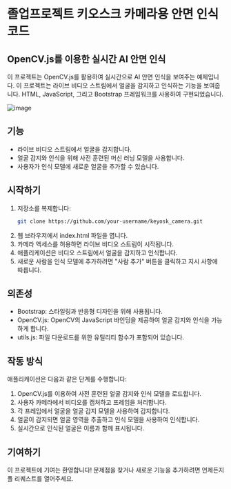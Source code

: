 # 졸업프로젝트 키오스크 카메라용 안면 인식 코드

## OpenCV.js를 이용한 실시간 AI 안면 인식

이 프로젝트는 OpenCV.js를 활용하여 실시간으로 AI 안면 인식을 보여주는 예제입니다. 이 프로젝트는 라이브 비디오 스트림에서 얼굴을 감지하고 인식하는 기능을 보여줍니다. HTML, JavaScript, 그리고 Bootstrap 프레임워크를 사용하여 구현되었습니다.

![image](https://github.com/walloonam/keyosk_camera/assets/80560040/b69fa49d-c566-46bc-af64-a79395b6f572)
 <!-- 실제 데모 GIF나 스크린샷으로 대체해주세요 -->

## 기능

- 라이브 비디오 스트림에서 얼굴을 감지합니다.
- 얼굴 감지와 인식을 위해 사전 훈련된 머신 러닝 모델을 사용합니다.
- 사용자가 인식 모델에 새로운 얼굴을 추가할 수 있습니다.

## 시작하기

1. 저장소를 복제합니다:
   ```bash
   git clone https://github.com/your-username/keyosk_camera.git
2. 웹 브라우저에서 index.html 파일을 엽니다.
3. 카메라 액세스를 허용하면 라이브 비디오 스트림이 시작됩니다.
4. 애플리케이션은 비디오 스트림에서 얼굴을 감지하고 인식합니다.
5. 새로운 사람을 인식 모델에 추가하려면 "사람 추가" 버튼을 클릭하고 지시 사항에 따릅니다.

## 의존성
- Bootstrap: 스타일링과 반응형 디자인을 위해 사용됩니다.
- OpenCV.js: OpenCV의 JavaScript 바인딩을 제공하여 얼굴 감지와 인식을 가능하게 합니다.
- utils.js: 파일 다운로드를 위한 유틸리티 함수가 포함되어 있습니다.

## 작동 방식
애플리케이션은 다음과 같은 단계를 수행합니다:

1. OpenCV.js를 이용하여 사전 훈련된 얼굴 감지와 인식 모델을 로드합니다.
2. 사용자 카메라에서 비디오를 캡처하고 프레임을 처리합니다.
3. 각 프레임에서 얼굴을 얼굴 감지 모델을 사용하여 감지합니다.
4. 얼굴이 감지되면 얼굴 영역을 추출하고 인식 모델을 사용하여 인식합니다.
5. 실시간으로 인식된 얼굴은 이름과 함께 표시됩니다.


## 기여하기
이 프로젝트에 기여는 환영합니다! 문제점을 찾거나 새로운 기능을 추가하려면 언제든지 풀 리퀘스트를 열어주세요.




